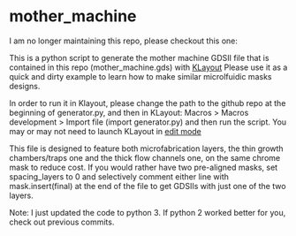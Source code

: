 # mother_machine

I am no longer maintaining this repo, please checkout this one: [](https://gitlab.com/dunloplab/mother_machine)

This is a python script to generate the mother machine GDSII file that is contained in this repo (mother_machine.gds) with [KLayout](http://www.klayout.de/)
Please use it as a quick and dirty example to learn how to make similar microlfuidic masks designs.

In order to run it in Klayout, please change the path to the github repo at the beginning of generator.py, and then in KLayout: Macros > Macros development > Import file (import generator.py) and then run the script.
You may or may not need to launch KLayout in [edit mode](https://www.klayout.de/0.24/doc/manual/edit_mode.html)

This file is designed to feature both microfabrication layers, the thin growth chambers/traps one and the thick flow channels one, on the same chrome mask to reduce cost. If you would rather have two pre-aligned masks, set spacing_layers to 0 and selectively comment either line with mask.insert(final) at the end of the file to get GDSIIs with just one of the two layers.

Note: I just updated the code to python 3. If python 2 worked better for you, check out previous commits.
